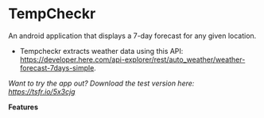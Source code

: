 # TempCheckr
An android application that displays a 7-day forecast for any given location. 

* Tempcheckr extracts weather data using this API: https://developer.here.com/api-explorer/rest/auto_weather/weather-forecast-7days-simple. 

*Want to try the app out? Download the test version here: https://tsfr.io/5x3cjg* 

**Features**
